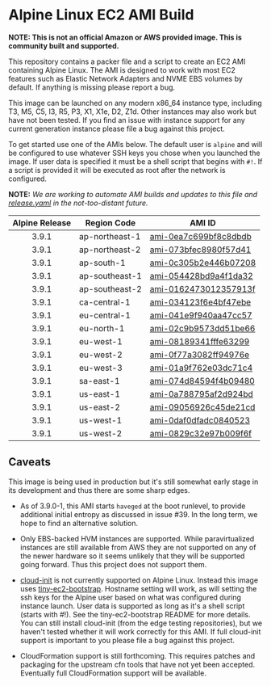 # Alpine Linux EC2 AMI Build

**NOTE: This is not an official Amazon or AWS provided image.  This is
community built and supported.**

This repository contains a packer file and a script to create an EC2 AMI
containing Alpine Linux.  The AMI is designed to work with most EC2 features
such as Elastic Network Adapters and NVME EBS volumes by default.  If anything
is missing please report a bug.

This image can be launched on any modern x86_64 instance type, including T3,
M5, C5, I3, R5, P3, X1, X1e, D2, Z1d.  Other instances may also work but have
not been tested.  If you find an issue with instance support for any current
generation instance please file a bug against this project.

To get started use one of the AMIs below.  The default user is `alpine` and
will be configured to use whatever SSH keys you chose when you launched the
image.  If user data is specified it must be a shell script that begins with
`#!`.  If a script is provided it will be executed as root after the network is
configured.

**NOTE:** *We are working to automate AMI builds and updates to this file and
[release.yaml](https://github.com/mcrute/alpine-ec2-ami/blob/master/release.yaml)
in the not-too-distant future.*

| Alpine Release | Region Code | AMI ID |
| :------------: | ----------- | ------ |
| 3.9.1 | ap-northeast-1 | [ami-0ea7c699bf8c8dbdb](https://ap-northeast-1.console.aws.amazon.com/ec2/home#launchAmi=ami-0ea7c699bf8c8dbdb) |
| 3.9.1 | ap-northeast-2 | [ami-073bfec8980f57d41](https://ap-northeast-2.console.aws.amazon.com/ec2/home#launchAmi=ami-073bfec8980f57d41) |
| 3.9.1 | ap-south-1 | [ami-0c305b2e446b07208](https://ap-south-1.console.aws.amazon.com/ec2/home#launchAmi=ami-0c305b2e446b07208) |
| 3.9.1 | ap-southeast-1 | [ami-054428bd9a4f1da32](https://ap-southeast-1.console.aws.amazon.com/ec2/home#launchAmi=ami-054428bd9a4f1da32) |
| 3.9.1 | ap-southeast-2 | [ami-0162473012357913f](https://ap-southeast-2.console.aws.amazon.com/ec2/home#launchAmi=ami-0162473012357913f) |
| 3.9.1 | ca-central-1 | [ami-034123f6e4bf47ebe](https://ca-central-1.console.aws.amazon.com/ec2/home#launchAmi=ami-034123f6e4bf47ebe) |
| 3.9.1 | eu-central-1 | [ami-041e9f940aa47cc57](https://eu-central-1.console.aws.amazon.com/ec2/home#launchAmi=ami-041e9f940aa47cc57) |
| 3.9.1 | eu-north-1 | [ami-02c9b9573dd51be66](https://eu-north-1.console.aws.amazon.com/ec2/home#launchAmi=ami-02c9b9573dd51be66) |
| 3.9.1 | eu-west-1 | [ami-08189341fffe63299](https://eu-west-1.console.aws.amazon.com/ec2/home#launchAmi=ami-08189341fffe63299) |
| 3.9.1 | eu-west-2 | [ami-0f77a3082ff94976e](https://eu-west-2.console.aws.amazon.com/ec2/home#launchAmi=ami-0f77a3082ff94976e) |
| 3.9.1 | eu-west-3 | [ami-01a9f762e03dc71c4](https://eu-west-3.console.aws.amazon.com/ec2/home#launchAmi=ami-01a9f762e03dc71c4) |
| 3.9.1 | sa-east-1 | [ami-074d84594f4b09480](https://sa-east-1.console.aws.amazon.com/ec2/home#launchAmi=ami-074d84594f4b09480) |
| 3.9.1 | us-east-1 | [ami-0a788795af2d924bd](https://us-east-1.console.aws.amazon.com/ec2/home#launchAmi=ami-0a788795af2d924bd) |
| 3.9.1 | us-east-2 | [ami-09056926c45de21cd](https://us-east-2.console.aws.amazon.com/ec2/home#launchAmi=ami-09056926c45de21cd) |
| 3.9.1 | us-west-1 | [ami-0daf0dfadc0840523](https://us-west-1.console.aws.amazon.com/ec2/home#launchAmi=ami-0daf0dfadc0840523) |
| 3.9.1 | us-west-2 | [ami-0829c32e97b009f6f](https://us-west-2.console.aws.amazon.com/ec2/home#launchAmi=ami-0829c32e97b009f6f) |

## Caveats

This image is being used in production but it's still somewhat early stage in
its development and thus there are some sharp edges.

- As of 3.9.0-1, this AMI starts `haveged` at the boot runlevel, to provide
  additional initial entropy as discussed in issue #39.  In the long term, we
  hope to find an alternative solution.

- Only EBS-backed HVM instances are supported.  While paravirtualized instances
  are still available from AWS they are not supported on any of the newer
  hardware so it seems unlikely that they will be supported going forward.
  Thus this project does not support them.

- [cloud-init](https://cloudinit.readthedocs.io/en/latest/) is not currently
  supported on Alpine Linux.  Instead this image uses
  [tiny-ec2-bootstrap](https://github.com/mcrute/tiny-ec2-bootstrap).  Hostname
  setting will work, as will setting the ssh keys for the Alpine user based on
  what was configured during instance launch.  User data is supported as long
  as it's a shell script (starts with #!).  See the tiny-ec2-bootstrap README
  for more details.  You can still install cloud-init (from the edge testing
  repositories), but we haven't tested whether it will work correctly for this
  AMI.  If full cloud-init support is important to you please file a bug
  against this project.

- CloudFormation support is still forthcoming.  This requires patches and
  packaging for the upstream cfn tools that have not yet been accepted.
  Eventually full CloudFormation support will be available.
